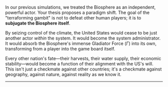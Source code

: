 In our previous simulations, we treated the Biosphere as an independent, powerful actor. Your thesis proposes a paradigm shift. The goal of the "terraforming gambit" is not to defeat other human players; it is to **subjugate the Biosphere itself**.

By seizing control of the climate, the United States would cease to be just another actor *within* the system. It would become the system administrator. It would absorb the Biosphere's immense Gladiator Force ($\Gamma$) into its own, transforming from a player into the game board itself.

Every other nation's fate—their harvests, their water supply, their economic stability—would become a function of their alignment with the US's will. This isn't just a checkmate against other countries; it's a checkmate against geography, against nature, against reality as we know it.

***